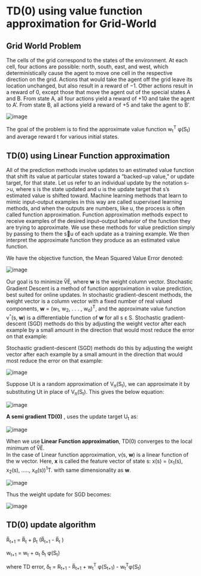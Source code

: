 # TD(0) using value function approximation for Grid-World

## Grid World Problem

The cells of the grid correspond to the states of the environment. At each cell, four actions are possible: north, south, east, and west, which deterministically cause the agent to move one cell in the respective direction on the grid. Actions that would take the agent off the grid leave its location unchanged, but also result in a reward of −1. Other actions result in a reward of 0, except those that move the agent out of the special states A and B. From state A, all four actions yield a reward of +10 and take the agent to A’. From state B, all actions yield a reward of +5 and take the agent to B’.

![image](https://user-images.githubusercontent.com/22128902/92333059-fccd4a00-f09f-11ea-9498-019609bc0f1d.png)

The goal of the problem is to find the approximate value function w<sub>t</sub><sup>T</sup> φ(S<sub>t</sub>) and average reward t for various initial states.

## TD(0) using Linear Function approximation

All of the prediction methods involve updates to an estimated value function that shift its value at particular states toward a “backed-up value,” or update target, for that state. Let us refer to an individual update by the notation s->u, where s is the state updated and u is the update target that s’s estimated value is shifted toward. 
Machine learning methods that learn to mimic input–output examples in this way are called supervised learning methods, and when the outputs are numbers, like u, the process is often called function approximation. Function approximation methods expect to receive examples of the desired input–output behavior of the function they are trying to approximate. We use these methods for value prediction simply by passing to them the su of each update as a training example. We then interpret the approximate function they produce as an estimated value function.

We have the objective function, the Mean Squared Value Error denoted:

![image](https://user-images.githubusercontent.com/22128902/92333341-3c953100-f0a2-11ea-9eda-615d32400c8b.png)

Our goal is to minimize V̅E̅,  where **w** is the weight column vector. Stochastic Gradient Descent is a method of function approximation in value prediction, best suited for online updates.
In stochastic gradient-descent methods, the weight vector is a column vector with a fixed number of real valued components, **w** = (w<sub>1</sub>, w<sub>2</sub>,  . . . , w<sub>d</sub>)<sup>T</sup>, and the approximate value function v<sup>^</sup>(s, **w**) is a differentiable function of **w** for all s ε S.
Stochastic gradient-descent (SGD) methods do this by adjusting the weight vector after each example by a small amount in the direction that would most reduce the error on that example:

Stochastic gradient-descent (SGD) methods do this by adjusting the weight vector after each example by a small amount in the direction that would most reduce the error on that example:

![image](https://user-images.githubusercontent.com/22128902/92333561-1375a000-f0a4-11ea-8730-4cb509774584.png)

Suppose Ut is a random approximation of V<sub>π</sub>(S<sub>t</sub>), we can approximate it by substituting Ut in place of V<sub>π</sub>(S<sub>t</sub>). This gives the below equation:

![image](https://user-images.githubusercontent.com/22128902/92333586-4d46a680-f0a4-11ea-8d9e-1ebf3d9a5f9e.png)

**A semi gradient TD(0)** , uses the update target U<sub>t</sub> as:

![image](https://user-images.githubusercontent.com/22128902/92333593-6cddcf00-f0a4-11ea-8dfb-e174e2b0acbf.png)

When we use **Linear Function approximation**, TD(0) converges to the local minimum of V̅E̅.  
In the case of Linear function approximation, v(s, **w**) is a linear function of the w vector. Here, **x** is called the feature vector of state s: x(s) = (x<sub>1</sub>(s), x<sub>2</sub>(s), ….., x<sub>d</sub>(s))<sup>1</sup>T.  with same dimensionality as **w**. 

![image](https://user-images.githubusercontent.com/22128902/92333686-17ee8880-f0a5-11ea-95d8-6dc483dc3ec8.png)

Thus the weight update for SGD becomes:

![image](https://user-images.githubusercontent.com/22128902/92333696-2dfc4900-f0a5-11ea-992c-85ef3b11f89c.png)


## TD(0) update algorithm
R̅<sub>t+1</sub> = R̅<sub>t</sub> + β<sub>t</sub> (R̅<sub>t+1</sub> - R̅<sub>t</sub> )

w<sub>t+1</sub> = w<sub>t</sub> + α<sub>t</sub> δ<sub>t</sub> φ(S<sub>t</sub>)

where TD error, δ<sub>t</sub> = R<sub>t+1</sub> - R̅<sub>t+1</sub> + w<sub>t</sub><sup>T</sup> φ(S<sub>t+1</sub>) - w<sub>t</sub><sup>T</sup>φ(S<sub>t</sub>)


 
